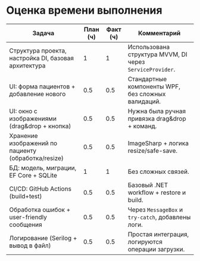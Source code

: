 #  Оценка времени выполнения

| Задача                                               | План (ч) | Факт (ч) | Комментарий                                                                  |
|------------------------------------------------------|----------|----------|------------------------------------------------------------------------------|
| Структура проекта, настройка DI, базовая архитектура | 1        | 1        | Использована структура MVVM, DI через `ServiceProvider`.                     |
| UI: форма пациентов + добавление нового              | 0.5      | 0.5      | Стандартные компоненты WPF, без сложных валидаций.                           |
| UI: окно с изображениями (drag&drop + кнопка)        | 0.5      | 0.5      | Нужна была ручная привязка drag&drop + команд.                               |
| Хранение изображений по пациенту (обработка/resize)  | 0.5      | 0.5      | ImageSharp + логика resize/safe-save.                                        |
| БД: модель, миграции, EF Core + SQLite               | 1        | 1        | Без сложных связей.                               |
| CI/CD: GitHub Actions (build+test)                   | 0.5      | 0.5      | Базовый .NET workflow + restore и build.                                     |
| Обработка ошибок + user-friendly сообщения           | 0.5      | 0.5      | Через `MessageBox` и `try-catch`, добавлены логи.                            |
| Логирование (Serilog + вывод в файл)                 | 0.5      | 0.5      | Простая интеграция, логируются операции загрузки.                            |

